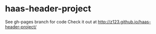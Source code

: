 # haas-header-project
See gh-pages branch for code
Check it out at http://z123.github.io/haas-header-project/
